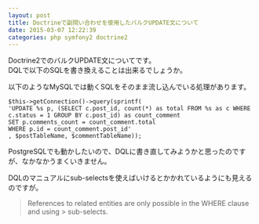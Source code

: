 ```yaml
---
layout: post
title: Doctrineで副問い合わせを使用したバルクUPDATE文について
date: 2015-03-07 12:22:39
categories: php symfony2 doctrine2
---
```

<p>Doctrine2でのバルクUPDATE文についてです。<br>
DQLで以下のSQLを書き換えることは出来るでしょうか。</p>

<p>以下のようなMySQLでは動くSQLをそのまま流し込んでいる処理があります。</p>

<pre><code>$this-&gt;getConnection()-&gt;query(sprintf(
'UPDATE %s p, (SELECT c.post_id, count(*) as total FROM %s as c WHERE c.status = 1 GROUP BY c.post_id) as count_comment
SET p.comments_count = count_comment.total
WHERE p.id = count_comment.post_id'
, $postTableName, $commentTableName));
</code></pre>

<p>PostgreSQLでも動かしたいので、DQLに書き直してみようかと思ったのですが、なかなかうまくいきません。</p>

<p>DQLのマニュアルにsub-selectsを使えばいけるとかかれているようにも見えるのですが。</p>

<blockquote>
  <p>References to related entities are only possible in the WHERE clause and using > sub-selects.</p>
</blockquote>

